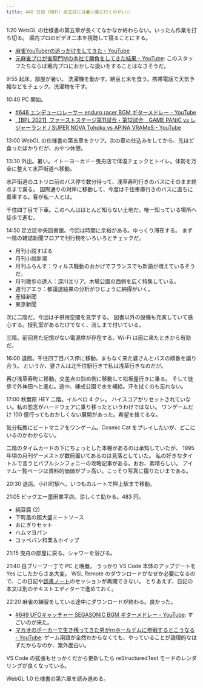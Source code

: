 ```yaml
---
title: 448 日目（晴れ）足立区には暑い夏に行くのがいい
---
```


1:20 WebGL の仕様書の第五章が長くてなかなか終わらない。いったん作業を打ち切る。
堀内プロのビデオ二本を視聴して寝ることにする。

* [麻雀YouTuberの追っかけをしてきた - YouTube](https://www.youtube.com/watch?v=oc7Ld4Icb7o)
* [元麻雀プロが雀龍門Mの本社で勝負をしてきた結果 - YouTube](https://www.youtube.com/watch?v=kmtAgOmJLNg):
  このスタッフたちならば堀内プロにおかしな扱いをすることはなさそうだ。

9:55 起床。部屋が暑い。
洗濯機を動かす。納豆と米を食う。携帯電話で天気予報などをチェック。洗濯物を干す。

10:40 PC 開始。

* [&#x23;648 エンデューロレーサー enduro racer BGM ギターメドレー - YouTube](https://www.youtube.com/watch?v=Q-W1ageYjbo)
* [【BPL 2021】ファーストステージ第11試合・第12試合　GAME PANIC vs レジャーランド / SUPER NOVA Tohoku vs APINA VRAMeS - YouTube](https://www.youtube.com/watch?v=zywXsl9V8LU)

13:00 WebGL の仕様書の第五章をクリア。次の章の仕込みをしてから、先ほど食ったばかりだが、おやつ休憩。

13:30 外出。暑い。イトーヨーカドー曳舟店で体温チェックとトイレ。体勢を万全に整えて水戸街道へ移動。

水戸街道のユトリロ前のバス停で数分待って、浅草寿町行きのバスにそのまま終点まで乗る。
国際通りの対岸に移動して、今度は千住車庫行きのバスに直ちに乗車する。客が私一人とは。

千住四丁目で下車。このへんはほとんど知らない土地だ。唯一知っている場所へ徒歩で進む。

14:50 足立区中央図書館。今回は時間に余裕がある。ゆっくり滞在する。
まず一階の雑誌新聞フロアで刊行物をいろいろとチェックだ。

* 月刊小説すばる
* 月刊小説新潮
* 月刊ふらんす：ウィルス騒動のおかげでフランスでも新語が増えているそうだ。
* 月刊散歩の達人：深川エリア。木場公園の西側を広く特集している。
* 週刊アエラ：都議選結果の分析がひじょうに納得がいく。
* 産経新聞
* 東京新聞

次に二階だ。今回は子供用空間を見学する。
図書以外の設備も充実していて感心する。授乳室があるだけでなく、流しまで付いている。

三階。前回見た記憶がない電源席が存在する。Wi-Fi は前に来たときから有効だ。

16:00 退館。千住四丁目バス停に移動。まもなく来た婆さんとバスの順番を譲り合う。
というか、婆さんは北千住駅行きで私は浅草行きなのだが。

再び浅草寿町に移動。交差点の斜め側に移動して松坂屋行きに乗る。
そして徒歩で外神田へと進む。途中、練成公園で水を補給。汗を拭くのも忘れない。

17:00 秋葉原 HEY 二階。イルベロ 4 クレ。
ハイスコアがリセットされていない。私の怨念がハードウェアに乗り移ったというわけではない。
ワンゲームだけ 100 億行ってもおかしくない展開があった。希望を捨てるな。

気分転換にビートマニアをワンゲーム。Cosmic Cat をプレイしたいが、どこにいるのかわからない。

二階のタイムカードの下にちょっとした本棚があるのは承知していたが、
1995 年頃の月刊ゲーメストが数冊置いてあるのは見落としていた。
私の好きなタイトルで言うとバブルシンフォニーの攻略記事がある。おお、素晴らしい。
アイテム一覧ページは資料的価値がブッ高い。こっそり写真に撮りたいまである。

20:30 退店。小川町駅へ。いつものルートで押上駅まで移動。

21:05 ビッグエー墨田業平店。涼しくて助かる。483 円。

* 絹豆腐 (2)
* 下町風の超大盛ミートソース
* おにぎりセット
* ハムマヨパン
* コッペパン和栗＆ホイップ

21:15 曳舟の部屋に戻る。シャワーを浴びる。

21:40 白ブリーフ一丁で PC と晩餐。
うっかり VS Code 本体のアップデートを Yes にしたからさあ大変。
WSL Remote のダウンロードがなぜか必要になるので、この日記や[読書ノート][note]のセッションが再開できない。
とりあえず、日記の本文は別のテキストエディターで進めておく。

22:20 麻雀の練習をしている途中にダウンロードが終わる。良かった。

* [&#x23;649 UFOキャッチャー SEGASONIC BGM ギターメドレー - YouTube](https://www.youtube.com/watch?v=ai12-YYbrRA):
  すごいのが来た。
* [マカオのポーカーで生き残ってきた男がｍホールデムに参戦するとこうなる - YouTube](https://www.youtube.com/watch?v=XT_rASbPW9I):
  ゲーム用語が全然わからなくても、やっていることが論理的なはずだからなのか、案外面白い。

VS Code の拡張もせっかくだから更新したら reStructuredText モードのレンダリングが良くなっている。

WebGL 1.0 仕様書の第六章を読み進める。

[note]: https://showa-yojyo.github.io/notebook/
